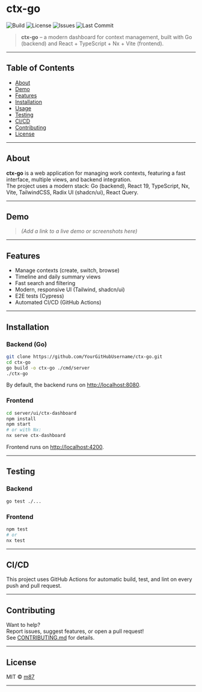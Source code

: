 # ctx-go

![Build](https://github.com/YourGitHubUsername/ctx-go/actions/workflows/ci.yml/badge.svg)
![License](https://img.shields.io/github/license/YourGitHubUsername/ctx-go)
![Issues](https://img.shields.io/github/issues/YourGitHubUsername/ctx-go)
![Last Commit](https://img.shields.io/github/last-commit/YourGitHubUsername/ctx-go)

> **ctx-go** – a modern dashboard for context management, built with Go (backend) and React + TypeScript + Nx + Vite (frontend).

---

## Table of Contents

- [About](#about)
- [Demo](#demo)
- [Features](#features)
- [Installation](#installation)
- [Usage](#usage)
- [Testing](#testing)
- [CI/CD](#cicd)
- [Contributing](#contributing)
- [License](#license)

---

## About

**ctx-go** is a web application for managing work contexts, featuring a fast interface, multiple views, and backend integration.  
The project uses a modern stack: Go (backend), React 19, TypeScript, Nx, Vite, TailwindCSS, Radix UI (shadcn/ui), React Query.

---

## Demo

> *(Add a link to a live demo or screenshots here)*

---

## Features

- Manage contexts (create, switch, browse)
- Timeline and daily summary views
- Fast search and filtering
- Modern, responsive UI (Tailwind, shadcn/ui)
- E2E tests (Cypress)
- Automated CI/CD (GitHub Actions)

---

## Installation

### Backend (Go)

```bash
git clone https://github.com/YourGitHubUsername/ctx-go.git
cd ctx-go
go build -o ctx-go ./cmd/server
./ctx-go
```

By default, the backend runs on [http://localhost:8080](http://localhost:8080).

### Frontend

```bash
cd server/ui/ctx-dashboard
npm install
npm start
# or with Nx:
nx serve ctx-dashboard
```

Frontend runs on [http://localhost:4200](http://localhost:4200).

---

## Testing

### Backend

```bash
go test ./...
```

### Frontend

```bash
npm test
# or
nx test
```

---

## CI/CD

This project uses GitHub Actions for automatic build, test, and lint on every push and pull request.

---

## Contributing

Want to help?  
Report issues, suggest features, or open a pull request!  
See [CONTRIBUTING.md](CONTRIBUTING.md) for details.

---

## License

MIT © [m87](https://github.com/m87)

---

<!--
Suggestions:
- Add a "Screenshots" section with UI images
- Add a "Roadmap" section for planned features
- Add "FAQ" or "Known Issues"
- Add a link to backend API documentation if available
-->